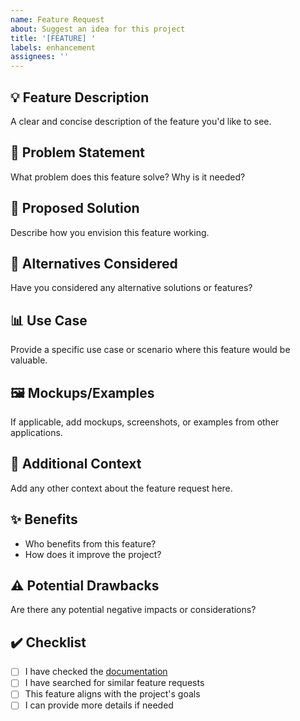 ```yaml
---
name: Feature Request
about: Suggest an idea for this project
title: '[FEATURE] '
labels: enhancement
assignees: ''
---
```


## 💡 Feature Description
A clear and concise description of the feature you'd like to see.

## 🎯 Problem Statement
What problem does this feature solve? Why is it needed?

## 💭 Proposed Solution
Describe how you envision this feature working.

## 🔄 Alternatives Considered
Have you considered any alternative solutions or features?

## 📊 Use Case
Provide a specific use case or scenario where this feature would be valuable.

## 🖼️ Mockups/Examples
If applicable, add mockups, screenshots, or examples from other applications.

## 📝 Additional Context
Add any other context about the feature request here.

## ✨ Benefits
- Who benefits from this feature?
- How does it improve the project?

## ⚠️ Potential Drawbacks
Are there any potential negative impacts or considerations?

## ✔️ Checklist
- [ ] I have checked the [documentation](../docs/README.md)
- [ ] I have searched for similar feature requests
- [ ] This feature aligns with the project's goals
- [ ] I can provide more details if needed
